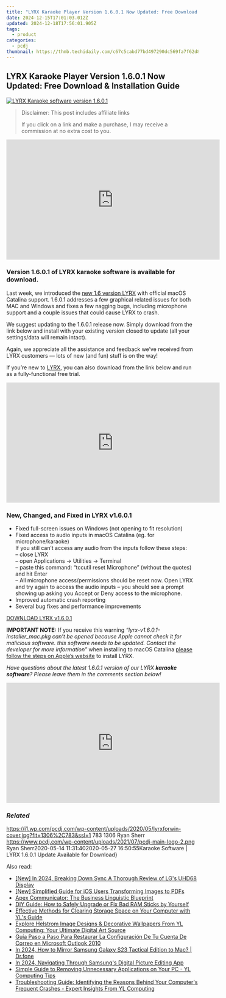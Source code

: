 ```yaml
---
title: "LYRX Karaoke Player Version 1.6.0.1 Now Updated: Free Download & Installation Guide"
date: 2024-12-15T17:01:03.012Z
updated: 2024-12-18T17:56:01.905Z
tags:
  - product
categories:
  - pcdj
thumbnail: https://thmb.techidaily.com/c67c5cabd77bd497290dc569fa7f62d814f0daa9ae95d19e4c91539b2a1b2dd0.jpg
---
```


## LYRX Karaoke Player Version 1.6.0.1 Now Updated: Free Download & Installation Guide

[![LYRX Karaoke software version 1.6.0.1](https://i1.wp.com/pcdj.com/wp-content/uploads/2020/05/lyrxforwin-cover.jpg?resize=845%2C321&ssl=1)](https://i1.wp.com/pcdj.com/wp-content/uploads/2020/05/lyrxforwin-cover.jpg?fit=1030%2C618&ssl=1 "LYRX Karaoke software version 1.6.0.1")

>  Disclaimer: This post includes affiliate links
>
>  If you click on a link and make a purchase, I may receive a commission at no extra cost to you.
>

<!-- affiliate ads begin -->
<iframe width="560" height="315" src="https://www.youtube.com/embed/h5uImbOWmTg?si=z4kP-R0QbXbBAJTa" title="YouTube video player" frameborder="0" allow="accelerometer; autoplay; clipboard-write; encrypted-media; gyroscope; picture-in-picture; web-share" referrerpolicy="strict-origin-when-cross-origin" allowfullscreen></iframe>
<!-- affiliate ads end -->

### Version 1.6.0.1 of LYRX karaoke software is available for download.

Last week, we introduced the [new 1.6 version LYRX](https://tools.techidaily.com/pcdj/products/) with official macOS Catalina support. 1.6.0.1 addresses a few graphical related issues for both MAC and Windows and fixes a few nagging bugs, including microphone support and a couple issues that could cause LYRX to crash.

We suggest updating to the 1.6.0.1 release now. Simply download from the link below and install with your existing version closed to update (all your settings/data will remain intact).

Again, we appreciate all the assistance and feedback we’ve received from LYRX customers — lots of new (and fun) stuff is on the way!

If you’re new to [LYRX](http://www.lyrxkaraoke.com), you can also download from the link below and run as a fully-functional free trial.

<!-- affiliate ads begin -->
<iframe width="560" height="315" src="https://www.youtube.com/embed/Nyp7-xVwqHA?si=XCuZbpKLFIdrGQQh" title="YouTube video player" frameborder="0" allow="accelerometer; autoplay; clipboard-write; encrypted-media; gyroscope; picture-in-picture; web-share" referrerpolicy="strict-origin-when-cross-origin" allowfullscreen></iframe>
<!-- affiliate ads end -->

### New, Changed, and Fixed in LYRX v1.6.0.1

* Fixed full-screen issues on Windows (not opening to fit resolution)
* Fixed access to audio inputs in macOS Catalina (eg. for microphone/karaoke)  
If you still can’t access any audio from the inputs follow these steps:  
– close LYRX  
– open Applications -> Utilities -> Terminal  
– paste this command: “tccutil reset Microphone” (without the quotes) and hit Enter  
– All microphone access/permissions should be reset now. Open LYRX and try again to access the audio inputs – you should see a prompt showing up asking you Accept or Deny access to the microphone.
* Improved automatic crash reporting
* Several bug fixes and performance improvements

[DOWNLOAD LYRX v1.6.0.1](https://tools.techidaily.com/pcdj/products/)

**IMPORTANT NOTE:** If you receive this warning _“lyrx-v1.6.0.1-installer\_mac.pkg can’t be opened because Apple cannot check it for malicious software. this software needs to be updated. Contact the developer for more information”_ when installing to macOS Catalina [please follow the steps on Apple’s website](https://support.apple.com/guide/mac-help/open-a-mac-app-from-an-unidentified-developer-mh40616/mac) to install LYRX.

_Have questions about the latest 1.6.0.1 version of our LYRX **karaoke software**? Please leave them in the comments section below!_

<!-- affiliate ads begin -->
<iframe width="560" height="315" src="https://www.youtube.com/embed/4YCkNXJjC3c?si=9Tn8KiqKGTZi1o7E" title="YouTube video player" frameborder="0" allow="accelerometer; autoplay; clipboard-write; encrypted-media; gyroscope; picture-in-picture; web-share" referrerpolicy="strict-origin-when-cross-origin" allowfullscreen></iframe>
<!-- affiliate ads end -->

### _Related_

https://i1.wp.com/pcdj.com/wp-content/uploads/2020/05/lyrxforwin-cover.jpg?fit=1306%2C783&ssl=1 783 1306 Ryan Sherr https://www.pcdj.com/wp-content/uploads/2021/07/pcdj-main-logo-2.png Ryan Sherr2020-05-14 11:31:402020-05-27 16:50:55Karaoke Software | LYRX 1.6.0.1 Update Available for Download}

<ins class="adsbygoogle"
     style="display:block"
     data-ad-format="autorelaxed"
     data-ad-client="ca-pub-7571918770474297"
     data-ad-slot="1223367746"></ins>

<ins class="adsbygoogle"
     style="display:block"
     data-ad-client="ca-pub-7571918770474297"
     data-ad-slot="8358498916"
     data-ad-format="auto"
     data-full-width-responsive="true"></ins>

<span class="atpl-alsoreadstyle">Also read:</span>
<div><ul>
<li><a href="https://fox-direct.techidaily.com/new-in-2024-breaking-down-sync-a-thorough-review-of-lgs-uhd68-display/"><u>[New] In 2024, Breaking Down Sync A Thorough Review of LG's UHD68 Display</u></a></li>
<li><a href="https://article-posts.techidaily.com/new-simplified-guide-for-ios-users-transforming-images-to-pdfs/"><u>[New] Simplified Guide for iOS Users Transforming Images to PDFs</u></a></li>
<li><a href="https://mondly-stories.techidaily.com/apex-communicator-the-business-linguistic-blueprint/"><u>Apex Communicator: The Business Linguistic Blueprint</u></a></li>
<li><a href="https://discover-able.techidaily.com/diy-guide-how-to-safely-upgrade-or-fix-bad-ram-sticks-by-yourself/"><u>DIY Guide: How to Safely Upgrade or Fix Bad RAM Sticks by Yourself</u></a></li>
<li><a href="https://discover-able.techidaily.com/effective-methods-for-clearing-storage-space-on-your-computer-with-yls-guide/"><u>Effective Methods for Clearing Storage Space on Your Computer with YL's Guide</u></a></li>
<li><a href="https://discover-able.techidaily.com/explore-helstrom-image-designs-and-decorative-wallpapers-from-yl-computing-your-ultimate-digital-art-source/"><u>Explore Helstrom Image Designs & Decorative Wallpapers From YL Computing: Your Ultimate Digital Art Source</u></a></li>
<li><a href="https://win-updates.techidaily.com/guia-paso-a-paso-para-restaurar-la-configuracion-de-tu-cuenta-de-correo-en-microsoft-outlook-2010/"><u>Guía Paso a Paso Para Restaurar La Configuración De Tu Cuenta De Correo en Microsoft Outlook 2010</u></a></li>
<li><a href="https://screen-mirror.techidaily.com/in-2024-how-to-mirror-samsung-galaxy-s23-tactical-edition-to-mac-drfone-by-drfone-android/"><u>In 2024, How to Mirror Samsung Galaxy S23 Tactical Edition to Mac? | Dr.fone</u></a></li>
<li><a href="https://extra-approaches.techidaily.com/in-2024-navigating-through-samsungs-digital-picture-editing-app/"><u>In 2024, Navigating Through Samsung's Digital Picture Editing App</u></a></li>
<li><a href="https://discover-able.techidaily.com/simple-guide-to-removing-unnecessary-applications-on-your-pc-yl-computing-tips/"><u>Simple Guide to Removing Unnecessary Applications on Your PC - YL Computing Tips</u></a></li>
<li><a href="https://win-unique.techidaily.com/troubleshooting-guide-identifying-the-reasons-behind-your-computers-frequent-crashes-expert-insights-from-yl-computing/"><u>Troubleshooting Guide: Identifying the Reasons Behind Your Computer's Frequent Crashes - Expert Insights From YL Computing</u></a></li>
</ul></div>

